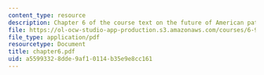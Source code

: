 ```yaml
---
content_type: resource
description: Chapter 6 of the course text on the future of American patents.
file: https://ol-ocw-studio-app-production.s3.amazonaws.com/courses/6-931-development-of-inventions-and-creative-ideas-spring-2008/a55993328dde9af10114b35e9e8cc161_chapter6.pdf
file_type: application/pdf
resourcetype: Document
title: chapter6.pdf
uid: a5599332-8dde-9af1-0114-b35e9e8cc161
---
```

